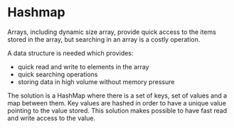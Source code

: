 # Hashmap

Arrays, including dynamic size array, provide quick access to the items stored in the array,
but searching in an array is a costly operation.

A data structure is needed which provides:

- quick read and write to elements in the array
- quick searching operations
- storing data in high volume without memory pressure

The solution is a HashMap where there is a set of keys, set of values and a map between them.
Key values are hashed in order to have a unique value pointing to the value stored.
This solution makes possible to have fast read and write access to the value.